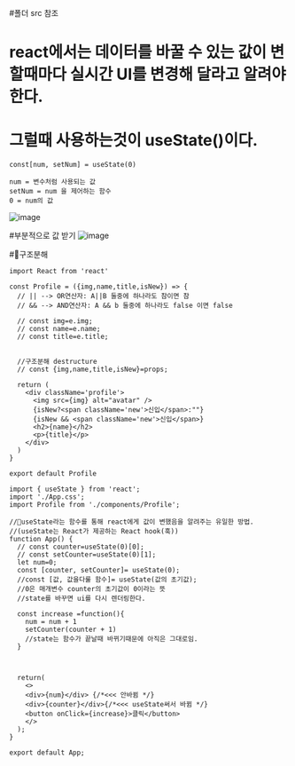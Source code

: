 #폴더 src 참조

# react에서는 데이터를 바꿀 수 있는 값이 변할때마다 실시간 UI를 변경해 달라고 알려야한다.
#  그럴때 사용하는것이 useState()이다.
```
const[num, setNum] = useState(0)

num = 변수처럼 사용되는 값
setNum = num 을 제어하는 함수
0 = num의 값
``` 
![image](https://github.com/manbock/node.js/assets/145514177/2bd14bd5-1f70-4664-971f-630f1d990f6d)

#부분적으로 값 받기
![image](https://github.com/manbock/node.js/assets/145514177/2e682eec-1414-4a89-8e8d-7b127a607413)


#🎃구조분해
```
import React from 'react'

const Profile = ({img,name,title,isNew}) => {
  // || --> OR연산자: A||B 둘중에 하나라도 참이면 참
  // && --> AND연산자: A && b 둘중에 하나라도 false 이면 false

  // const img=e.img;
  // const name=e.name;
  // const title=e.title;


  //구조분해 destructure
  // const {img,name,title,isNew}=props;

  return (
    <div className='profile'>
      <img src={img} alt="avatar" />
      {isNew?<span className='new'>신입</span>:""}
      {isNew && <span className='new'>신입</span>}
      <h2>{name}</h2>
      <p>{title}</p>
    </div>
  )
}

export default Profile
```


```
import { useState } from 'react';
import './App.css';
import Profile from './components/Profile';

//🎃useState라는 함수를 통해 react에게 값이 변했음을 알려주는 유일한 방법.
//(useState는 React가 제공하는 React hook(훅))
function App() {
  // const counter=useState(0)[0];
  // const setCounter=useState(0)[1];
  let num=0;
  const [counter, setCounter]= useState(0);
  //const [값, 값을다룰 함수]= useState(값의 초기값);
  //0은 매개변수 counter의 초기값이 0이라는 뜻
  //state를 바꾸면 ui를 다시 렌더링한다.

  const increase =function(){
    num = num + 1
    setCounter(counter + 1)
    //state는 함수가 끝날때 바뀌기때문에 아직은 그대로임.
  }
  


  return(
    <>
    <div>{num}</div> {/*<<< 안바뀜 */}
    <div>{counter}</div>{/*<<< useState써서 바뀜 */}
    <button onClick={increase}>클릭</button>
    </>
  );
}

export default App;
```
